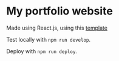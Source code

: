 # My portfolio website

Made using React.js, using this [template](https://https://github.com/cobidev/gatsby-simplefolio)

Test locally with `npm run develop`.

Deploy with `npm run deploy`.
